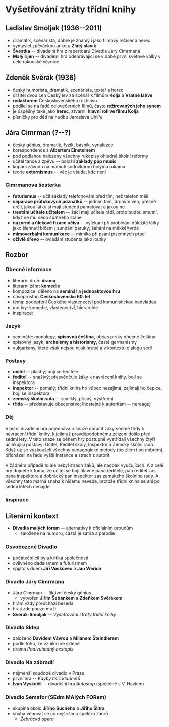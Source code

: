 # Vyšetřování ztráty třídní knihy

## Ladislav Smoljak (1936--2011)
- dramatik, scénárista, dobře je známý i jako filmový režisér a herec
- vymyslel zpěváckou anketu **Zlatý slavík**
- **Švestka** -- divadelní hra z repertoáru Divadla Járy Cimrmana
- **Malý říjen** -- divadelní hra odehrávající se v době první světové války v cele rakouské věznice

## Zdeněk Svěrák (1936)
- český humorista, dramatik, scenárista, textař a herec
- držitel dvou cen Český lev za scénář k filmům **Kolja** a **Vratné lahve**
- **redaktorem** Československého rozhlasu
- podílel se na řadě celovečerních filmů, často **režírovaných jeho synem**
- je úspěšný také jako **herec**, ztvárnil **hlavní roli ve filmu Kolja**
- písničky pro děti na hudbu Jaroslava Uhlíře

## Jára Cimrman (?--?)
- český génius, dramatik, fyzik, básník, vynálezce
- korespondence s **Albertem Einsteinem**
- pod podlahou nalezeny všechny rukopisy ohledně školní reformy
- učitel tance a zpěvu -- položil **základy pop music**
- kopání závodu na mamutí sodovkárnu holýma rukama
- teorie **externismus** -- věc je všude, kde není

### Cimrmanova šesterka
- **futurismus** -- učil základy telefonování před tím, než telefon měli
- **separace průtokových poznatků** -- jedním tam, druhým ven; přesně určil, jakou látku si mají studenti pamatovat a jakou ne
- **trestání učitele učitelem** -- žáci mají učitele rádi, proto budou smutní, když se mu něco špatného stane
- **názorné a úlekové fixace učiva** -- vylekání při probídání důležité látky jako šlehnutí bičem / sundání paruky; šahání na měkké/tvrdé
- **mimoverbální komunikace** -- mimika při psaní písemných prací
- **oživlé dřevo** -- ovládání studenta jako loutky

## Rozbor

### Obecné informace
- literární druh: **drama**
- literární žánr: **komedie**  
- kompozice: děleno na **seminář** a **jednoaktovou hru**
- časoprostor: **Československo 60. let**
- téma: podopření Českého vlastenectví pod komunistickou nadvládou
- motivy: komedie, vlastenectví, hierarchie
- inspirace:

### Jazyk
- semináře: monology, **spisovná čeština,** občas prvky obecné češtiny
- spisovný jazyk; **archaismy a historismy,** časté germanismy
- vulgarismy, které však nejsou nijak hrubé a v kontextu dialogu sedí

### Postavy
- **učitel** -- plachý; bojí se ředitele
- **ředitel** -- snaživý; přesvědčuje žáky k navrácení knihy, bojí se inspektora
- **inspektor** -- pomalý; třídní kniha ho vůbec nezajímá, zajímají ho čepice, bojí se inspektora
- **zemský školní rada** -- zamlklý, přísný, výstřední
- **třída** -- představuje obecenstvo; lhostejné k autoritám -- nereagují

### Děj
Vlastní divadelní hra pojednává o snaze donutit žáky sedmé třídy k navrácení třídní knihy, k jejímuž pravděpodobnému zcizení došlo před sedmi lety. V této snaze se během hry postupně vystřídají všechny čtyři účinkující postavy: Učitel, Ředitel školy, Inspektor a Zemský školní rada. Když už se vyzkoušeli všechny pedagogické metody (po zlém i po dobrém), přicházeli na řadu vyšší instance a strach z autorit.

V žádném případě to ale nebyl strach žáků, ale naopak vyučujících. A z celé hry dojdete k tomu, že učitel se bojí hlavně pana ředitele, pan ředitel zas pana inspektora a dobrácký pan inspektor zas zemského školního rady. A všechny tato marná snaha k ničemu nevede, protože třídní kniha se ani po sedmi letech nenajde.

### Inspirace

## Literární kontext
- **Divadla malých forem** -- alternativy k oficiálním proudům
  - založené na humoru, častá je satira a parodie

### Osvobozené Divadlo
- počáteční cíl byla kritika společnosti
- ovlivněno dadaismem a futurismem
- spjato s duem **Jiří Voskovec** a **Jan Werich**

### Divadlo Járy Cimrmana
- Jára Cimrman -- fiktivní český génius
  - vytvořen **Jiřím Šebánkem** a **Zdeňkem Svěrákem**
- hrám vždy předchází beseda
- hrají zde pouze muži
- **Svěrák-Smoljak** -- _Vyšetřování ztráty třídní knihy_

### Divadlo Sklep
- založeno **Davidem Vávrou** a **Milanem Šteindlerem**
- podle toho, že vzniklo ve sklepě
- drama _Podivuhodný cestopis_

### Divadlo Na zábradlí
- nejmenší soudobé divadlo v Praze
- první hra -- _Kdyby tisíc klarinetů_
- **Ivan Vyskočil** -- divadelní hra _Autostop_ (společně s V. Havlem)

### Divadlo Semafor (SEdm MAlých FORem)
- skupina okolo **Jiřího Suchého** a **Jiřího Šlitra**
- snaha věnovat se co nejširšímu spektru žánrů
  - _Žebrácká opera_
